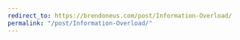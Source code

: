 ```yaml
---
redirect_to: https://brendoneus.com/post/Information-Overload/
permalink: "/post/Information-Overload/"
---
```

